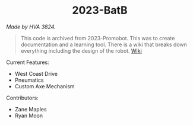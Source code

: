 <h1 align="center">2023-BatB</h1>

*Made by HVA 3824.*

> This code is archived from 2023-Promobot. This was to create documentation and a learning tool.
> There is a wiki that breaks down everything including the design of the robot.
> [Wiki](https://github.com/HVA-FRC-3824/2023-BatB/wiki)

Current Features:
* West Coast Drive
* Pneumatics
* Custom Axe Mechanism

Contributors:
* Zane Maples
* Ryan Moon
